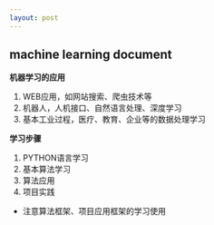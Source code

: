 ```yaml
---
layout: post
---
```

## machine learning document ##

**机器学习的应用**

1. WEB应用，如网站搜索、爬虫技术等
2. 机器人，人机接口、自然语言处理、深度学习
3. 基本工业过程，医疗、教育、企业等的数据处理学习

**学习步骤**

1. PYTHON语言学习
2. 基本算法学习
3. 算法应用
4. 项目实践

- 注意算法框架、项目应用框架的学习使用

